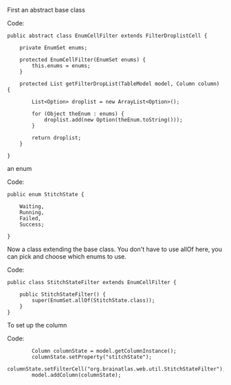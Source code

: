 First an abstract base class

Code:
```
public abstract class EnumCellFilter extends FilterDroplistCell {

    private EnumSet enums;

    protected EnumCellFilter(EnumSet enums) {
        this.enums = enums;
    }

    protected List getFilterDropList(TableModel model, Column column) {

        List<Option> droplist = new ArrayList<Option>();

        for (Object theEnum : enums) {
            droplist.add(new Option(theEnum.toString()));
        }

        return droplist;
    }

}
```

an enum

Code:
```
public enum StitchState {

    Waiting,
    Running,
    Failed,
    Success;

}
```

Now a class extending the base class. You don't have to use allOf here, you can pick and choose which enums to use.

Code:
```
public class StitchStateFilter extends EnumCellFilter {

    public StitchStateFilter() {
        super(EnumSet.allOf(StitchState.class));
    }
}
```

To set up the column

Code:
```
        Column columnState = model.getColumnInstance();
        columnState.setProperty("stitchState");
        columnState.setFilterCell("org.brainatlas.web.util.StitchStateFilter");
        model.addColumn(columnState); 
```